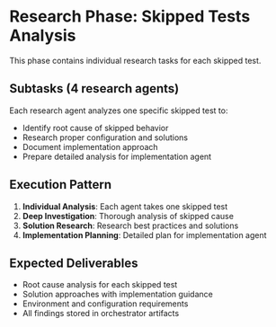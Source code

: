 # Research Phase: Skipped Tests Analysis

This phase contains individual research tasks for each skipped test.

## Subtasks (4 research agents)

Each research agent analyzes one specific skipped test to:
- Identify root cause of skipped behavior
- Research proper configuration and solutions
- Document implementation approach
- Prepare detailed analysis for implementation agent

## Execution Pattern

1. **Individual Analysis**: Each agent takes one skipped test
2. **Deep Investigation**: Thorough analysis of skipped cause
3. **Solution Research**: Research best practices and solutions
4. **Implementation Planning**: Detailed plan for implementation agent

## Expected Deliverables

- Root cause analysis for each skipped test
- Solution approaches with implementation guidance
- Environment and configuration requirements
- All findings stored in orchestrator artifacts
